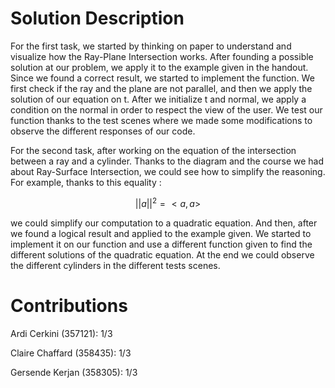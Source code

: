 # Solution Description

For the first task, we started by thinking on paper to understand and visualize how the Ray-Plane Intersection works. After founding a possible solution at our problem, we apply it to the example given in the handout. Since we found a correct result, we started to implement the function. We first check if the ray and the plane are not parallel, and then we apply the solution of our equation on t. After we initialize t and normal, we apply a condition on the normal in order to respect the view of the user. We test our function thanks to the test scenes where we made some modifications to observe the different responses of our code. 

For the second task, after working on the equation of the intersection between a ray and a cylinder. Thanks to the diagram and the course we had about Ray-Surface Intersection, we could see how to simplify the reasoning. For example, thanks to this equality : 

$$
\begin{equation}
||a||^2 = <a,a>
\end{equation}
$$

we could simplify our computation to a quadratic equation. And then, after we found a logical result and applied to the example given. We started to implement it on our function and use a different function given to find the different solutions of the quadratic equation. At the end we could observe the different cylinders in the different tests scenes.

# Contributions

Ardi Cerkini (357121): 1/3

Claire Chaffard (358435): 1/3

Gersende Kerjan (358305): 1/3